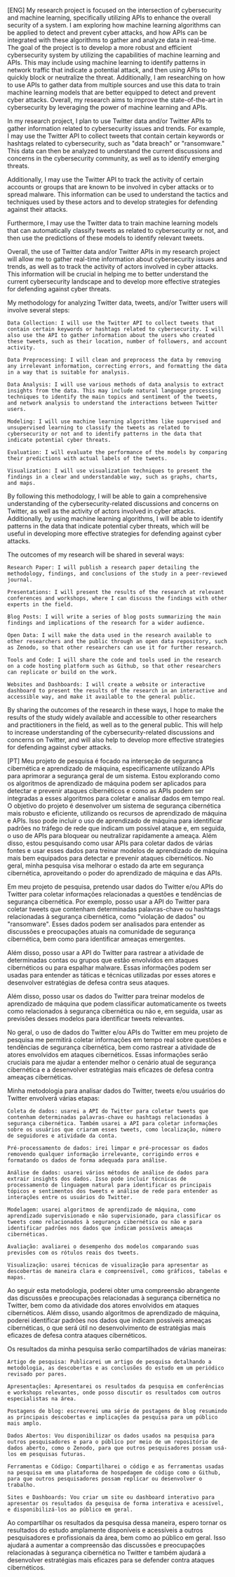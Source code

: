 [ENG]
My research project is focused on the intersection of cybersecurity and machine learning, specifically utilizing APIs to enhance the overall security of a system. I am exploring how machine learning algorithms can be applied to detect and prevent cyber attacks, and how APIs can be integrated with these algorithms to gather and analyze data in real-time. The goal of the project is to develop a more robust and efficient cybersecurity system by utilizing the capabilities of machine learning and APIs. This may include using machine learning to identify patterns in network traffic that indicate a potential attack, and then using APIs to quickly block or neutralize the threat. Additionally, I am researching on how to use APIs to gather data from multiple sources and use this data to train machine learning models that are better equipped to detect and prevent cyber attacks. Overall, my research aims to improve the state-of-the-art in cybersecurity by leveraging the power of machine learning and APIs.

In my research project, I plan to use Twitter data and/or Twitter APIs to gather information related to cybersecurity issues and trends. For example, I may use the Twitter API to collect tweets that contain certain keywords or hashtags related to cybersecurity, such as "data breach" or "ransomware." This data can then be analyzed to understand the current discussions and concerns in the cybersecurity community, as well as to identify emerging threats.

Additionally, I may use the Twitter API to track the activity of certain accounts or groups that are known to be involved in cyber attacks or to spread malware. This information can be used to understand the tactics and techniques used by these actors and to develop strategies for defending against their attacks.

Furthermore, I may use the Twitter data to train machine learning models that can automatically classify tweets as related to cybersecurity or not, and then use the predictions of these models to identify relevant tweets.

Overall, the use of Twitter data and/or Twitter APIs in my research project will allow me to gather real-time information about cybersecurity issues and trends, as well as to track the activity of actors involved in cyber attacks. This information will be crucial in helping me to better understand the current cybersecurity landscape and to develop more effective strategies for defending against cyber threats.

My methodology for analyzing Twitter data, tweets, and/or Twitter users will involve several steps:

    Data Collection: I will use the Twitter API to collect tweets that contain certain keywords or hashtags related to cybersecurity. I will also use the API to gather information about the users who created these tweets, such as their location, number of followers, and account activity.

    Data Preprocessing: I will clean and preprocess the data by removing any irrelevant information, correcting errors, and formatting the data in a way that is suitable for analysis.

    Data Analysis: I will use various methods of data analysis to extract insights from the data. This may include natural language processing techniques to identify the main topics and sentiment of the tweets, and network analysis to understand the interactions between Twitter users.

    Modeling: I will use machine learning algorithms like supervised and unsupervised learning to classify the tweets as related to cybersecurity or not and to identify patterns in the data that indicate potential cyber threats.

    Evaluation: I will evaluate the performance of the models by comparing their predictions with actual labels of the tweets.

    Visualization: I will use visualization techniques to present the findings in a clear and understandable way, such as graphs, charts, and maps.

By following this methodology, I will be able to gain a comprehensive understanding of the cybersecurity-related discussions and concerns on Twitter, as well as the activity of actors involved in cyber attacks. Additionally, by using machine learning algorithms, I will be able to identify patterns in the data that indicate potential cyber threats, which will be useful in developing more effective strategies for defending against cyber attacks.

The outcomes of my research will be shared in several ways:

    Research Paper: I will publish a research paper detailing the methodology, findings, and conclusions of the study in a peer-reviewed journal.

    Presentations: I will present the results of the research at relevant conferences and workshops, where I can discuss the findings with other experts in the field.

    Blog Posts: I will write a series of blog posts summarizing the main findings and implications of the research for a wider audience.

    Open Data: I will make the data used in the research available to other researchers and the public through an open data repository, such as Zenodo, so that other researchers can use it for further research.

    Tools and Code: I will share the code and tools used in the research on a code hosting platform such as Github, so that other researchers can replicate or build on the work.

    Websites and Dashboards: I will create a website or interactive dashboard to present the results of the research in an interactive and accessible way, and make it available to the general public.

By sharing the outcomes of the research in these ways, I hope to make the results of the study widely available and accessible to other researchers and practitioners in the field, as well as to the general public. This will help to increase understanding of the cybersecurity-related discussions and concerns on Twitter, and will also help to develop more effective strategies for defending against cyber attacks.

[PT]
Meu projeto de pesquisa é focado na interseção de segurança cibernética e aprendizado de máquina, especificamente utilizando APIs para aprimorar a segurança geral de um sistema. Estou explorando como os algoritmos de aprendizado de máquina podem ser aplicados para detectar e prevenir ataques cibernéticos e como as APIs podem ser integradas a esses algoritmos para coletar e analisar dados em tempo real. O objetivo do projeto é desenvolver um sistema de segurança cibernética mais robusto e eficiente, utilizando os recursos de aprendizado de máquina e APIs. Isso pode incluir o uso de aprendizado de máquina para identificar padrões no tráfego de rede que indicam um possível ataque e, em seguida, o uso de APIs para bloquear ou neutralizar rapidamente a ameaça. Além disso, estou pesquisando como usar APIs para coletar dados de várias fontes e usar esses dados para treinar modelos de aprendizado de máquina mais bem equipados para detectar e prevenir ataques cibernéticos. No geral, minha pesquisa visa melhorar o estado da arte em segurança cibernética, aproveitando o poder do aprendizado de máquina e das APIs.

Em meu projeto de pesquisa, pretendo usar dados do Twitter e/ou APIs do Twitter para coletar informações relacionadas a questões e tendências de segurança cibernética. Por exemplo, posso usar a API do Twitter para coletar tweets que contenham determinadas palavras-chave ou hashtags relacionadas à segurança cibernética, como "violação de dados" ou "ransomware". Esses dados podem ser analisados ​​para entender as discussões e preocupações atuais na comunidade de segurança cibernética, bem como para identificar ameaças emergentes.

Além disso, posso usar a API do Twitter para rastrear a atividade de determinadas contas ou grupos que estão envolvidos em ataques cibernéticos ou para espalhar malware. Essas informações podem ser usadas para entender as táticas e técnicas utilizadas por esses atores e desenvolver estratégias de defesa contra seus ataques.

Além disso, posso usar os dados do Twitter para treinar modelos de aprendizado de máquina que podem classificar automaticamente os tweets como relacionados à segurança cibernética ou não e, em seguida, usar as previsões desses modelos para identificar tweets relevantes.

No geral, o uso de dados do Twitter e/ou APIs do Twitter em meu projeto de pesquisa me permitirá coletar informações em tempo real sobre questões e tendências de segurança cibernética, bem como rastrear a atividade de atores envolvidos em ataques cibernéticos. Essas informações serão cruciais para me ajudar a entender melhor o cenário atual de segurança cibernética e a desenvolver estratégias mais eficazes de defesa contra ameaças cibernéticas.

Minha metodologia para analisar dados do Twitter, tweets e/ou usuários do Twitter envolverá várias etapas:

    Coleta de dados: usarei a API do Twitter para coletar tweets que contenham determinadas palavras-chave ou hashtags relacionadas à segurança cibernética. Também usarei a API para coletar informações sobre os usuários que criaram esses tweets, como localização, número de seguidores e atividade da conta.

    Pré-processamento de dados: irei limpar e pré-processar os dados removendo qualquer informação irrelevante, corrigindo erros e formatando os dados de forma adequada para análise.

    Análise de dados: usarei vários métodos de análise de dados para extrair insights dos dados. Isso pode incluir técnicas de processamento de linguagem natural para identificar os principais tópicos e sentimentos dos tweets e análise de rede para entender as interações entre os usuários do Twitter.

    Modelagem: usarei algoritmos de aprendizado de máquina, como aprendizado supervisionado e não supervisionado, para classificar os tweets como relacionados à segurança cibernética ou não e para identificar padrões nos dados que indicam possíveis ameaças cibernéticas.

    Avaliação: avaliarei o desempenho dos modelos comparando suas previsões com os rótulos reais dos tweets.

    Visualização: usarei técnicas de visualização para apresentar as descobertas de maneira clara e compreensível, como gráficos, tabelas e mapas.

Ao seguir esta metodologia, poderei obter uma compreensão abrangente das discussões e preocupações relacionadas à segurança cibernética no Twitter, bem como da atividade dos atores envolvidos em ataques cibernéticos. Além disso, usando algoritmos de aprendizado de máquina, poderei identificar padrões nos dados que indicam possíveis ameaças cibernéticas, o que será útil no desenvolvimento de estratégias mais eficazes de defesa contra ataques cibernéticos.

Os resultados da minha pesquisa serão compartilhados de várias maneiras:

    Artigo de pesquisa: Publicarei um artigo de pesquisa detalhando a metodologia, as descobertas e as conclusões do estudo em um periódico revisado por pares.

    Apresentações: Apresentarei os resultados da pesquisa em conferências e workshops relevantes, onde posso discutir os resultados com outros especialistas na área.

    Postagens de blog: escreverei uma série de postagens de blog resumindo as principais descobertas e implicações da pesquisa para um público mais amplo.

    Dados Abertos: Vou disponibilizar os dados usados ​​na pesquisa para outros pesquisadores e para o público por meio de um repositório de dados aberto, como o Zenodo, para que outros pesquisadores possam usá-los em pesquisas futuras.

    Ferramentas e Código: Compartilharei o código e as ferramentas usadas na pesquisa em uma plataforma de hospedagem de código como o Github, para que outros pesquisadores possam replicar ou desenvolver o trabalho.

    Sites e Dashboards: Vou criar um site ou dashboard interativo para apresentar os resultados da pesquisa de forma interativa e acessível, e disponibilizá-los ao público em geral.

Ao compartilhar os resultados da pesquisa dessa maneira, espero tornar os resultados do estudo amplamente disponíveis e acessíveis a outros pesquisadores e profissionais da área, bem como ao público em geral. Isso ajudará a aumentar a compreensão das discussões e preocupações relacionadas à segurança cibernética no Twitter e também ajudará a desenvolver estratégias mais eficazes para se defender contra ataques cibernéticos.
